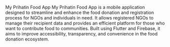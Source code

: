My Prihatin Food App
My Prihatin Food App is a mobile application designed to streamline and enhance the food donation and registration process for NGOs and individuals in need. It allows registered NGOs to manage their recipient data and provides an efficient platform for those who want to contribute food to communities. Built using Flutter and Firebase, it aims to improve accessibility, transparency, and convenience in the food donation ecosystem.


